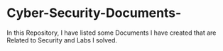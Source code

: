 # Cyber-Security-Documents-
In this Repository, I have listed some Documents I have created that are Related to Security and Labs I solved.
